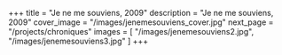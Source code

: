 +++
title = "Je ne me souviens, 2009"
description = "Je ne me souviens, 2009"
cover_image = "/images/jenemesouviens_cover.jpg"
next_page = "/projects/chroniques"
images = [
"/images/jenemesouviens2.jpg",
"/images/jenemesouviens3.jpg"
]
+++
